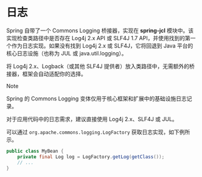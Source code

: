 # 日志

Spring 自带了一个 Commons Logging 桥接器，实现在 **spring-jcl** 模块中。该实现检查类路径中是否存在 Log4j 2.x API 或 SLF4J 1.7 API，并使用找到的第一个作为日志实现。如果没有找到 Log4j 2.x 或 SLF4J，它将回退到 Java 平台的核心日志设施（也称为 JUL 或 java.util.logging）。

将 Log4j 2.x、Logback（或其他 SLF4J 提供者）放入类路径中，无需额外的桥接器，框架会自动适配你的选择。

> [!NOTE]
>
> Spring 的 Commons Logging 变体仅用于核心框架和扩展中的基础设施日志记录。
>
> 对于应用代码中的日志需求，建议直接使用 Log4j 2.x、SLF4J 或 JUL。

可以通过 `org.apache.commons.logging.LogFactory` 获取日志实现，如下例所示。

```java
public class MyBean {
	private final Log log = LogFactory.getLog(getClass());
    // ...
}
```

